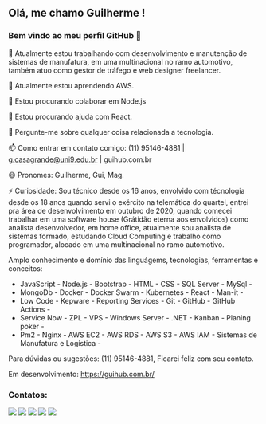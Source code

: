 ## Olá, me chamo Guilherme ! 
### Bem vindo ao meu perfil GitHub 👋


🔭 Atualmente estou trabalhando com desenvolvimento e manutenção de sistemas de manufatura, em uma multinacional no ramo automotivo, também atuo como gestor de tráfego e web designer freelancer.

🌱 Atualmente estou aprendendo AWS.

👯 Estou procurando colaborar em Node.js

🤔 Estou procurando ajuda com React.

💬 Pergunte-me sobre qualquer coisa relacionada a tecnologia.

📫 Como entrar em contato comigo: (11) 95146-4881 | g.casagrande@uni9.edu.br | guihub.com.br

😄 Pronomes: Guilherme, Gui, Mag.

⚡ Curiosidade: Sou técnico desde os 16 anos, envolvido com técnologia desde os 18 anos quando servi o exército na telemática do quartel, entrei pra área de desenvolvimento em outubro de 2020, quando comecei trabalhar em uma software house (Grátidão eterna aos envolvidos) como analista desenvolvedor, em home office, atualmente sou analista de sistemas formado, estudando Cloud Computing e trabalho como programador, alocado em uma multinacional no ramo automotivo.

Amplo conhecimento e domínio das linguágems, tecnologias, ferramentas e conceitos:

- JavaScript - Node.js - Bootstrap - HTML - CSS - SQL Server - MySql -
- MongoDb - Docker - Docker Swarm - Kubernetes - React - Man-it -
- Low Code - Kepware - Reporting Services - Git - GitHub - GitHub Actions -
- Service Now - ZPL - VPS - Windows Server - .NET - Kanban - Planing poker - 
- Pm2 - Nginx - AWS EC2 - AWS RDS - AWS S3 - AWS IAM - Sistemas de Manufatura e Logística - 

Para dúvidas ou sugestões: (11) 95146-4881, Ficarei feliz com seu contato.

Em desenvolvimento: https://guihub.com.br/

  
### Contatos:

<div>
<a href = "mailto:guiihmag@gmail.com"><img src="https://img.shields.io/badge/Gmail-D14836?style=for-the-badge&logo=gmail&logoColor=white" target="_blank"></a>
<a href="https://www.linkedin.com/in/guilherme-casagrande-771a27160/" target="_blank"><img src="https://img.shields.io/badge/-LinkedIn-%230077B5?style=for-the-badge&logo=linkedin&logoColor=white" target="_blank"></a>
<a href="https://www.youtube.com/channel/UCy2NMJqnripDK8a1Xqy0QoQ" target="_blank"><img src="https://img.shields.io/badge/YouTube-FF0000?style=for-the-badge&logo=youtube&logoColor=white" target="_blank"></a>
<a href="https://www.instagram.com/guiihmag_/" target="_blank"><img src="https://img.shields.io/badge/-Instagram-%23E4405F?style=for-the-badge&logo=instagram&logoColor=white" target="_blank"></a>
<a href="https://guihub.com.br" target="_blank"><img src="https://img.shields.io/badge/GuiHub-Visite%20meu%20site-blue"></a>
</div>
